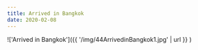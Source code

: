 ```yaml
---
title: Arrived in Bangkok
date: 2020-02-08
---
```


!['Arrived in Bangkok']({{ '/img/44ArrivedinBangkok1.jpg' | url }} )
<br>
